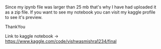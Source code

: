 
Since my ipynb file was larger than 25 mb that's why I have had uploaded it as a zip file. If you want to see my notebook you can visit my kaggle profile to see it's preview. 

ThankYou 


Link to kaggle notebook -> https://www.kaggle.com/code/vishwasmishra1234/final
